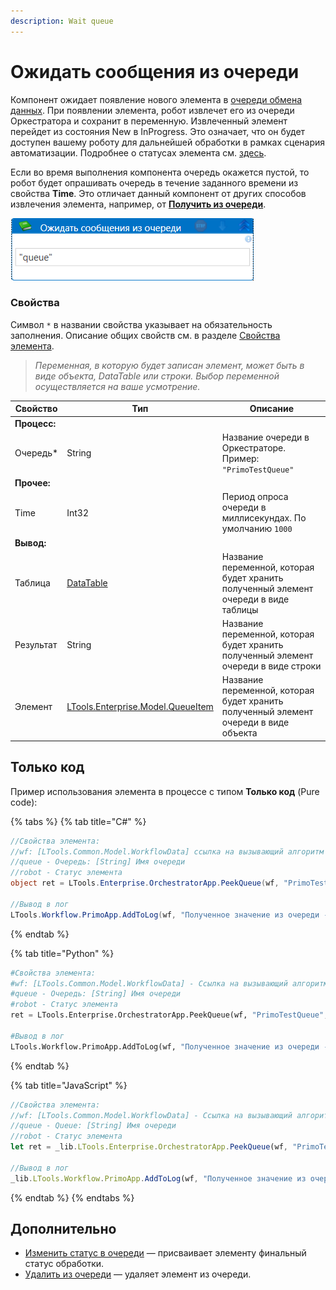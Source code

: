 ```yaml
---
description: Wait queue
---
```


# Ожидать сообщения из очереди

Компонент ожидает появление нового элемента в [очереди обмена данных](https://docs.primo-rpa.ru/primo-rpa/orchestrator/basics/data-queues). При появлении элемента, робот извлечет его из очереди Оркестратора и сохранит в переменную. Извлеченный элемент перейдет из состояния New в InProgress. Это означает, что он будет доступен вашему роботу для дальнейшей обработки в рамках сценария автоматизации. Подробнее о статусах элемента см. [здесь](https://docs.primo-rpa.ru/primo-rpa/orchestrator/basics/data-queues/items#statusy-elementa).

Если во время выполнения компонента очередь окажется пустой, то робот будет опрашивать очередь в течение заданного времени из свойства **Time**. Это отличает данный компонент от других способов извлечения элемента, например, от [**Получить из очереди**](https://docs.primo-rpa.ru/primo-rpa/g_elements/el_basic/els_orch/els_queues/readfromqueue).  

![Элемент «Ожидать сообщения из очереди»](../../../../resources/activities/basic/orch/queues/ожидать-сообщения-из-очереди.png)


### Свойства
Символ `*` в названии свойства указывает на обязательность заполнения. Описание общих свойств см. в разделе [Свойства элемента](https://docs.primo-rpa.ru/primo-rpa/primo-studio/process/elements#svoistva-elementa).

> *Переменная, в которую будет записан элемент, может быть  в виде объекта, DataTable или строки. Выбор переменной осуществляется на ваше усмотрение.*

| Свойство      | Тип                                                                                                                                      | Описание                                                                         |
| ------------- | ---------------------------------------------------------------------------------------------------------------------------------------- | -------------------------------------------------------------------------------- |
| **Процесс:**  |                                                                                                                                          |                                                                                  |
| Очередь\*     | String                                                                                                                                   | Название очереди в Оркестраторе. Пример: `"PrimoTestQueue"`                      |
| **Прочее:**   |                                                                                                                                          |                                                                                  |
| Time          | Int32                                                                                                                                    | Период опроса очереди в миллисекундах. По умолчанию `1000`                       |
| **Вывод:**    |                                                                                                                                          |                                                                                  |
| Таблица       | [DataTable](https://learn.microsoft.com/ru-ru/dotnet/api/system.data.datatable?view=net-8.0&viewFallbackFrom=net-4.6.1)                  | Название переменной, которая будет хранить полученный элемент очереди в виде таблицы |
| Результат     | String                                                                                                                                   | Название переменной, которая будет хранить полученный элемент очереди в виде строки  |
| Элемент       | [LTools.Enterprise.Model.QueueItem](https://docs.primo-rpa.ru/primo-rpa/g\_elements/osnovnye-elementy/orkestrator/els\_queues/datatypes) | Название переменной, которая будет хранить полученный элемент очереди в виде объекта |


## Только код

Пример использования элемента в процессе с типом **Только код** (Pure code):

{% tabs %}
{% tab title="C#" %}
```csharp
//Свойства элемента:
//wf: [LTools.Common.Model.WorkflowData] ссылка на вызывающий алгоритм
//queue - Очередь: [String] Имя очереди
//robot - Статус элемента
object ret = LTools.Enterprise.OrchestratorApp.PeekQueue(wf, "PrimoTestQueue", LTools.Enterprise.Model.QueueItemStates.Any);
		
//Вывод в лог
LTools.Workflow.PrimoApp.AddToLog(wf, "Полученное значение из очереди - " + ret.ToString(), LTools.Enums.LogMessageType.Info);
```
{% endtab %}

{% tab title="Python" %}
```python
#Свойства элемента:
#wf: [LTools.Common.Model.WorkflowData] - Ссылка на вызывающий алгоритм
#queue - Очередь: [String] Имя очереди
#robot - Статус элемента
ret = LTools.Enterprise.OrchestratorApp.PeekQueue(wf, "PrimoTestQueue", LTools.Enterprise.Model.QueueItemStates.Any)
		
#Вывод в лог
LTools.Workflow.PrimoApp.AddToLog(wf, "Полученное значение из очереди - " + str(ret), LTools.Enums.LogMessageType.Info)
```
{% endtab %}

{% tab title="JavaScript" %}
```javascript
//Свойства элемента:
//wf: [LTools.Common.Model.WorkflowData] - Ссылка на вызывающий алгоритм
//queue - Queue: [String] Имя очереди
//robot - Статус элемента
let ret = _lib.LTools.Enterprise.OrchestratorApp.PeekQueue(wf, "PrimoTestQueue", _lib.LTools.Enterprise.Model.QueueItemStates.Any);
		
//Вывод в лог	
_lib.LTools.Workflow.PrimoApp.AddToLog(wf, "Полученное значение из очереди - " + ret.toString(), _lib.LTools.Enums.LogMessageType.Info);
```
{% endtab %}
{% endtabs %}

## Дополнительно
* [Изменить статус в очереди](https://docs.primo-rpa.ru/primo-rpa/g_elements/el_basic/els_orch/els_queues/changequeueitemstate) — присваивает элементу финальный статус обработки. 
* [Удалить из очереди](https://docs.primo-rpa.ru/primo-rpa/g_elements/el_basic/els_orch/els_queues/deletefromqueue) — удаляет элемент из очереди.
